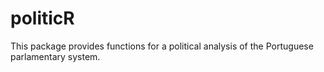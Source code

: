 # politicR

This package provides functions for a political analysis of the Portuguese parlamentary system. 
